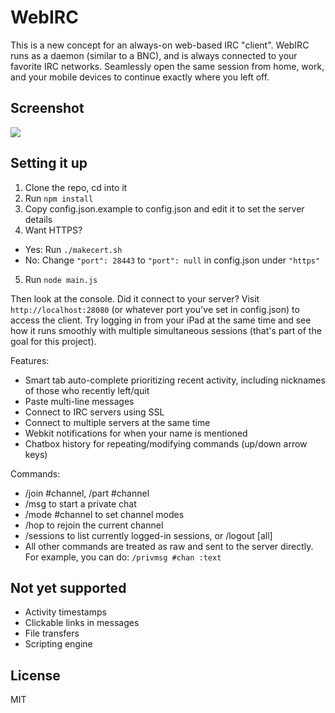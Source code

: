 # WebIRC

This is a new concept for an always-on web-based IRC "client". WebIRC runs as a daemon (similar to a BNC), and is always connected to your favorite IRC networks. Seamlessly open the same session from home, work, and your mobile devices to continue exactly where you left off.

## Screenshot
![](http://img17.imageshack.us/img17/8301/fydc.jpg)

## Setting it up

1. Clone the repo, cd into it
2. Run `npm install`
3. Copy config.json.example to config.json and edit it to set the server details
4. Want HTTPS?
  * Yes: Run `./makecert.sh`
  * No: Change `"port": 28443` to `"port": null` in config.json under `"https"`
5. Run `node main.js`

Then look at the console. Did it connect to your server? Visit `http://localhost:28080` (or whatever port you've set in config.json) to access the client. Try logging in from your iPad at the same time and see how it runs smoothly with multiple simultaneous sessions (that's part of the goal for this project).

Features:

* Smart tab auto-complete prioritizing recent activity, including nicknames of those who recently left/quit
* Paste multi-line messages
* Connect to IRC servers using SSL
* Connect to multiple servers at the same time
* Webkit notifications for when your name is mentioned
* Chatbox history for repeating/modifying commands (up/down arrow keys)

Commands:

* /join #channel, /part #channel
* /msg <nick> <text> to start a private chat
* /mode #channel <modes> to set channel modes
* /hop to rejoin the current channel
* /sessions to list currently logged-in sessions, or /logout [all]
* All other commands are treated as raw and sent to the server directly. For example, you can do: `/privmsg #chan :text`

## Not yet supported
* Activity timestamps
* Clickable links in messages
* File transfers
* Scripting engine

## License
MIT
